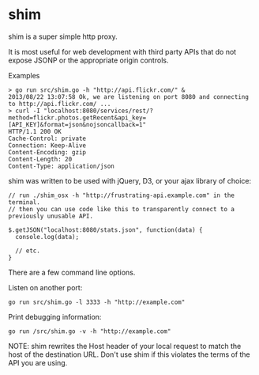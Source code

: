 shim
====

shim is a super simple http proxy.

It is most useful for web development with third party APIs that do not expose JSONP or the appropriate origin controls.

Examples

```
> go run src/shim.go -h "http://api.flickr.com/" &
2013/08/22 13:07:58 Ok, we are listening on port 8080 and connecting to http://api.flickr.com/ ...
> curl -I "localhost:8080/services/rest/?method=flickr.photos.getRecent&api_key=[API_KEY]&format=json&nojsoncallback=1"
HTTP/1.1 200 OK
Cache-Control: private
Connection: Keep-Alive
Content-Encoding: gzip
Content-Length: 20
Content-Type: application/json
```

shim was written to be used with jQuery, D3, or your ajax library of choice:

```
// run ./shim_osx -h "http://frustrating-api.example.com" in the terminal.
// then you can use code like this to transparently connect to a previously unusable API.

$.getJSON("localhost:8080/stats.json", function(data) {
  console.log(data);
  
  // etc.
}
```

There are a few command line options.

Listen on another port:
```
go run src/shim.go -l 3333 -h "http://example.com"
```

Print debugging information:
```
go run /src/shim.go -v -h "http://example.com"
```

NOTE: shim rewrites the Host header of your local request to match the host of the destination URL. Don't use shim if this violates the terms of the API you are using.



